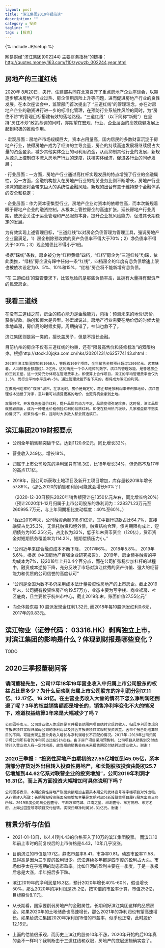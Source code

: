 ```yaml
---
layout: post
title: "滨江集团2019年报简读"
description: ""
category : 投资
tagline: ""
tags : [投资]
---
```

{% include JB/setup %}


网易财经“滨江集团(002244) 主要财务指标”的链接：
http://quotes.money.163.com/f10/zycwzb_002244,year.html

## 房地产的三道红线
2020年 8月20日，央行、住建部共同在北京召开了重点房地产企业座谈会，以期逐步解决房地产行业过热、房企信用风险上升等问题，进而促进房地产行业的良性发展。在本次座谈会中，监管部门首次提出了 “三道红线”的管理理念，亦在对房地产企业的融资进行进一步的标准化管理，在预防行业系统性风险的同时，为“房住不炒”的管理目标搭建有效的落地路径。“三道红线”（以下简称“新规”）在坚持“房住不炒”政策基调的同时，亦期望在宏观、行业、企业层面的高效稳健发展上起到积极的推动作用。

·           宏观层面：房地产市场规模巨大，资本占用量高，国内居民的多数财富沉淀于房地产行业，使得房地产成为了经济的主导变量，房企的持续高速发展将继续侵占大量的资金盈余，减少其他实体企业的可利用资金，从而抑制其他行业的发展，新规从源头上控制资本流入房地产行业的速度，扶植实体经济，促进各行业的同步发展；

·           行业层面：一方面，房地产行业通过高杠杆实现发展的特点增强了行业的金融属性，另一方面，金融机构投入在房地产行业的相关业务比例不断增长，房地产行业泡沫的膨胀将会带来巨大的系统性金融风险，新规的出台有意于维持整个金融体系的安全和稳定；

·           企业层面：作为资本密集型行业，房地产企业对资本的依赖性高，而本次新规着眼于房地产企业的融资控制，从根本上管控房企的高速扩张，延长房地产行业周期，使房企关注于运营管理和产品服务本身，提升企业抗风险能力，促进其长期稳定的发展。

为有效实现上述管理目标，“三道红线”以对房企负债管理为管理工具，强调房地产企业需满足，1）房企剔除预收款的资产负债率不得大于70%；2）净负债率不得大于100%；3）现金短债比不得小于1倍。

根据“踩线”条数，房企被分为“红橙黄绿”四档，“红档”房企为“三道红线”均踩，依此类推，“绿档”房企没有踩中任何一条“红线”，四档房企的年度有息负债增速上限也被依次设定为0、5%、10%和15%，“红档”房企将不能新增有息负债。

“在‘三道红线’的监管要求下，比较危险的是那些负债率高，且拥有大量持有型资产的民营房企。

## 我看三道线

在没有三道线之前，房企的核心能力是金融能力，包括：预测未来的地价/房价，获得贷款。融创和恒大是典型。孙宏斌说过，房地产行业需要在地价低的时候大量拿地盖房，房价高的时候卖房。周期搞错了，神仙也救不了。

滨江集团则是另一类的，擅长盖房子，但是不擅长金融。

目前杭州的房企不仅有三道红线的约束，还有“限最高售价和装修标准”的双限约束。根据http://stock.10jqka.com.cn/hks/20201231/c625774143.shtml：


    2020年滨江集团增加到1060人，管理着100个项目，全年销售金额预计超过1300亿元。这意味着，人均销售金额超过1.2亿元，这的确是一个令人吃惊的数字。滨江的管理效能，是普通房企的三到五倍。这一优势充分体现在管理费率上。即便算上合作项目，滨江的平均管理费率也仅为1.5%，而行业平均水平是4%-5%，通过管理效能节省下来的，都将成为滨江的利润。

    在像杭州这样的“双限”城市，在拿地时，房价是确定的，房企都是按利润率来倒推地价，滨江管理成本远低于对手，意味着可以接受更高的地价，也更有机会拿到土地。

    双限时代，开发商失去溢价红利，提升品质的动力不足，品质变得弥足珍贵。这时候，滨江品质就脱颖而出，成为一种堪比价格倒挂红利的品质红利。即便在杭州热门板块，几家楼盘都不愁卖的情况下，如果价格一样，摇号时大多数人都会首选滨江。



## 滨江集团2019财报要点

* 公司全年销售额突破千亿，达到1120.6亿元，同比增长32%。
* 营业收入249亿，增长18%。
* 归属于上市公司股东的净利润只有16.3亿，比18年增长34%，但仍然不及17年的高点17.1亿。
* 2019年，因公司新获取土地项目及新开工项目增加，库存量较2018年增长57.89%。（那么2020的销售和利润可能就会增长50%？）

    （2020-12-30日预告2020年销售额预计在1350亿元左右，同比增长约20%）（预计2020年1-12月归属于上市公司股东的净利润为：228371.23万元至260995.7万元，与上年同期相比变动幅度：40%至60%。）
* “截止2019年末，公司融资余额318.61亿元，其中银行贷款占比64.7%，直接融资占比35.3%，无信托融资和境外债，融资结构合理。债务期限构成上，短期债务为105.25亿元，占比仅为33%，低于年末货币资金（120亿），货币资金对短期债务覆盖率为114.2%，短期偿债压力小。”
* “公司近年来综合融资成本不断下降， 2017年6%， 2018年5.8%， 2019年5.6%，根据《中国房地产百强企业研究报告》， 2019年，房企债券融资的平均成本为7%，较2018年上升0.4个百分点，而在公司扩张稳步加杠杆的过程中，融资成本逆势下降，充分反映了市场对滨江优秀的资产价值、强大的经营能力和优质的公司信誉的高度认可”
* “公司是全国为数不多仍采用成本法计量投资性房地产的上市房企。截止2019年末，公司拥有投资性房产约19.57万方，业态主要为写字楼、商业裙房、社区底商，且主要位于杭州市中心，截止2019年末，账面价值27.55亿元”
* 向全体股东每 10 股派发现金红利1.32元, 而2018年每10股派发红利0.6元，2017年的0.83元。

## 滨江物业（证券代码： 03316.HK）剥离独立上市，对滨江集团的影响是什么？体现到财报是哪些变化？

TODO


## 2020三季报董秘问答

### 请问董秘先生，公司17年18年19年营业收入中归属上市公司股东的权益占比是多少？为什么反映到归属上市公司股东的净利润分别17.11亿、12.17亿、16.31亿。在主营业务收入大曾的情况下怎么净利润还倒退了呢？3年的权益销售额都是增长的，销售净利率变化不大的情况下，难道权益结算3年来是大幅减少了吗？

    公司回答表示，公司营业收入体现的是合并报表范围内项目结转实现的收入，归母净利润体现合并报表项目实现归属母公司的净利润以及非合并报表项目实现的投资收益。因每个报告期结算项目的不同，可能出现主营业务收入增长与净利润增长不匹配的情况。2017年-2019年公司归属于母公司所有者的净利润占比在51%左右。由于房产项目采用预售制，公司项目从销售到交付结转计入营业收入有一定时间差，故当期的销售会在未来报告期交付结转进营业收入。谢谢！


###  2020三季报：“投资性房地产由期初的27.55亿增加到45.05亿，系本期部分存货对外出租转入投资性房地产，和长期股权投资由期初25.7亿增加到44.62亿系对联营企业的投资增加”，公司2019年利润才16.31亿，而上两方面投资大幅增加可具体说明下吗？

    公司回答表示，本期投资性房地产账面余额增加主要系本期公司武林壹号写字楼项目对外出租，从存货转入所致；长期股权投资账面余额增加主要是本期对部分新设联营项目履行股东出资义务所致。2019年度公司乌公园壹号、平湖万家花城、江南之星、湘湖壹号、东方悦府、东方名府、上海公园壹号等项目交付结转，实现归母净利润16.31亿元。谢谢！



## 前景分析与估值

* 2021-01-13日，以4.41到4.43的价格买入了10万的滨江集团股票。
而滨江10年前上市时的前复权后的上市价格是4.43，10年几乎没涨。

* 目前滨江的市值是137亿，静态市盈率8.41，市净率0.81。动态市盈率11.58，显得高是因为三季度的盈利很少。滨江连续多年都是四季度的盈利占大头。市场似乎太在乎短期的动态市盈率。比如洋河的盈利主要在一季度，于是一季报后总是大涨，半年报后多下跌。

* 滨江2019年的净利润是16.3亿，预计2020年增长40%-60%，假设增长50%，那么2020年的净利润是25.2亿，按10倍的市盈率计算，市值252亿，目标股价8.11元。

* 从长期看，国家要削弱房地产的金融属性，长期利好滨江集团这样的品质房企。如果2020年的土地储备也高速增长，那么2021年的净利润也有望高速增长。如果给滨江集团2020年净利润15倍的市盈率，似乎也正常，此时股价12.16元。

* 上面的估值很乐观，而历史上滨江的股价10年不涨，2020年开始的后10年真的会不一样吗？我判断由于三道红线和双限，房地产的底层逻辑确实变了。
